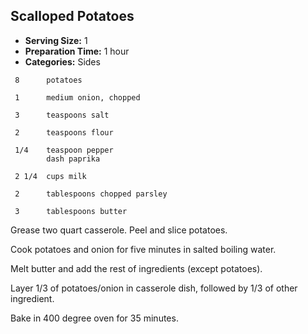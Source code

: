## Scalloped Potatoes

* **Serving Size:** 1
* **Preparation Time:** 1 hour
* **Categories:** Sides

```
 8      potatoes

 1      medium onion, chopped

 3      teaspoons salt

 2      teaspoons flour

 1/4    teaspoon pepper
        dash paprika

 2 1/4  cups milk

 2      tablespoons chopped parsley

 3      tablespoons butter
```

Grease two quart casserole. Peel and slice potatoes.

Cook potatoes and onion for five minutes in salted boiling water.

Melt butter and add the rest of ingredients (except potatoes).

Layer 1/3 of potatoes/onion in casserole dish, followed by 1/3 of other ingredient.

Bake in 400 degree oven for 35 minutes.
